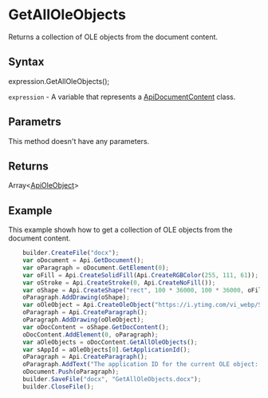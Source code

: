 # GetAllOleObjects

Returns a collection of OLE objects from the document content.

## Syntax

expression.GetAllOleObjects();

`expression` - A variable that represents a [ApiDocumentContent](../ApiDocumentContent.md) class.

## Parametrs

This method doesn't have any parameters.

## Returns

Array<[ApiOleObject](../../ApiOleObject/ApiOleObject.md)>

## Example

This example showh how to get a collection of OLE objects from the document content.

```javascript
	builder.CreateFile("docx");
	var oDocument = Api.GetDocument();
	var oParagraph = oDocument.GetElement(0);
	var oFill = Api.CreateSolidFill(Api.CreateRGBColor(255, 111, 61));
	var oStroke = Api.CreateStroke(0, Api.CreateNoFill());
	var oShape = Api.CreateShape("rect", 100 * 36000, 100 * 36000, oFill, oStroke);
	oParagraph.AddDrawing(oShape);
	var oOleObject = Api.CreateOleObject("https://i.ytimg.com/vi_webp/SKGz4pmnpgY/sddefault.webp", 95 * 36000, 70 * 36000, "https://youtu.be/SKGz4pmnpgY", "asc.{38E022EA-AD92-45FC-B22B-49DF39746DB4}");
	oParagraph = Api.CreateParagraph();
	oParagraph.AddDrawing(oOleObject);
	var oDocContent = oShape.GetDocContent();
	oDocContent.AddElement(0, oParagraph);
	var aOleObjects = oDocContent.GetAllOleObjects();
	var sAppId = aOleObjects[0].GetApplicationId();
	oParagraph = Api.CreateParagraph();
	oParagraph.AddText("The application ID for the current OLE object: " + sAppId);
	oDocument.Push(oParagraph);
	builder.SaveFile("docx", "GetAllOleObjects.docx");
	builder.CloseFile();
```